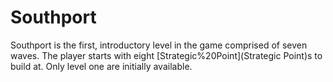 # Southport

Southport is the first, introductory level in the game comprised of seven waves. The player starts with eight [Strategic%20Point](Strategic Point)s to build at. Only level one are initially available.